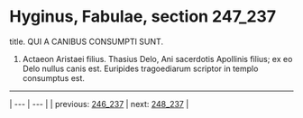 # Hyginus, Fabulae, section 247_237

title. QUI A CANIBUS CONSUMPTI SUNT.



1. Actaeon Aristaei filius. Thasius Delo, Ani sacerdotis Apollinis filius; ex eo Delo nullus canis est. Euripides tragoediarum scriptor in templo consumptus est.



---

| --- | --- |
| previous: [246_237](../246_237/) | next: [248_237](../248_237/) |